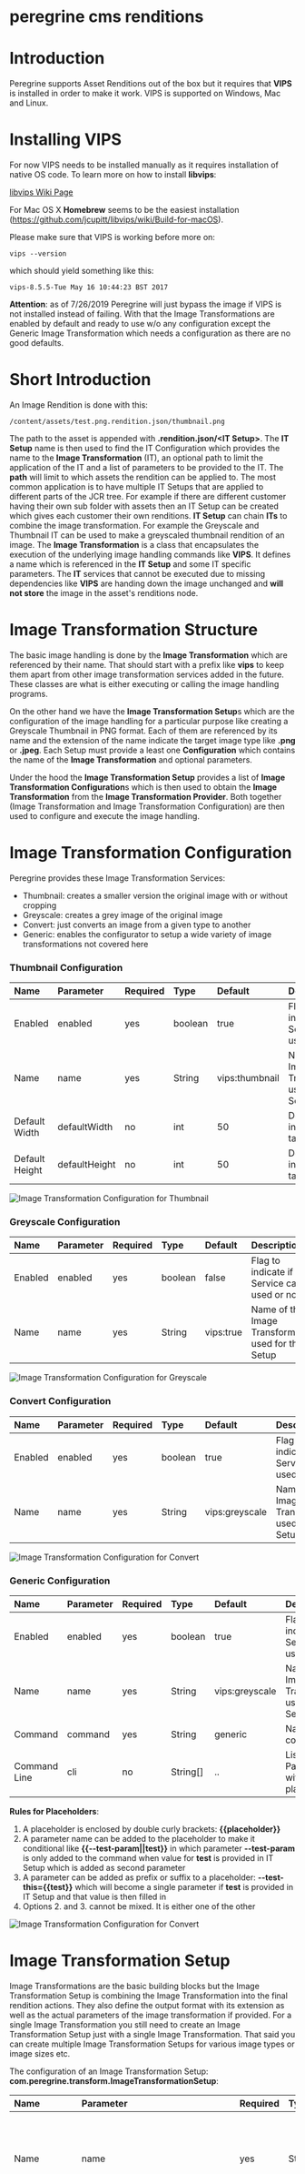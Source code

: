 peregrine cms renditions
=====

# Introduction

Peregrine supports Asset Renditions out of the box but it requires
that **VIPS** is installed in order to make it work. VIPS is supported
on Windows, Mac and Linux.

# Installing VIPS

For now VIPS needs to be installed manually as it requires installation
of native OS code. To learn more on how to install **libvips**:

[libvips Wiki Page](https://github.com/jcupitt/libvips/wiki)

For Mac OS X **Homebrew** seems to be the easiest installation
(https://github.com/jcupitt/libvips/wiki/Build-for-macOS).

Please make sure that VIPS is working before more on:

    vips --version

which should yield something like this:

    vips-8.5.5-Tue May 16 10:44:23 BST 2017

**Attention**: as of 7/26/2019 Peregrine will just bypass the image if
VIPS is not installed instead of failing. With that the Image Transformations
are enabled by default and ready to use w/o any configuration except the
Generic Image Transformation which needs a configuration as there are no
good defaults.

# Short Introduction

An Image Rendition is done with this:
```
/content/assets/test.png.rendition.json/thumbnail.png
```
The path to the asset is appended with **.rendition.json/&lt;IT Setup>**.
The **IT Setup** name is then used to find the IT Configuration
which provides the name to the **Image Transformation** (IT), an optional
path to limit the application of the IT and a list of parameters to be
provided to the IT.
The **path** will limit to which assets the rendition can be applied to.
The most common application is to have multiple IT Setups that are applied
to different parts of the JCR tree. For example if there are different
customer having their own sub folder with assets then an IT Setup can be
created which gives each customer their own renditions.
**IT Setup** can chain **ITs** to combine the image transformation. For
example the Greyscale and Thumbnail IT can be used to make a greyscaled
thumbnail rendition of an image.
The **Image Transformation** is a class that encapsulates the execution of
the underlying image handling commands like **VIPS**. It defines a name
which is referenced in the **IT Setup** and some IT specific parameters.
The **IT** services that cannot be executed due to missing dependencies
like **VIPS** are handing down the image unchanged and **will not store**
the image in the asset's renditions node.

# Image Transformation Structure

The basic image handling is done by the **Image Transformation** which are referenced by their
name. That should start with a prefix like **vips** to keep them apart from other image transformation
services added in the future. These classes are what is either executing or calling the image
handling programs.

On the other hand we have the **Image Transformation Setup**s which are the configuration of the
image handling for a particular purpose like creating a Greyscale Thumbnail in PNG format. Each
of them are referenced by its name and the extension of the name indicate the target image type
like **.png** or **.jpeg**. Each Setup must provide a least one **Configuration** which contains
the name of the **Image Transformation** and optional parameters.

Under the hood the **Image Transformation Setup** provides a list of **Image Transformation Configuration**s
which is then used to obtain the **Image Transformation** from the **Image Transformation Provider**.
Both together (Image Transformation and Image Transformation Configuration) are then used to
configure and execute the image handling.

# Image Transformation Configuration

Peregrine provides these Image Transformation Services:

* Thumbnail: creates a smaller version the original image with or without cropping
* Greyscale: creates a grey image of the original image
* Convert: just converts an image from a given type to another
* Generic: enables the configurator to setup a wide variety of image transformations
           not covered here 

### Thumbnail Configuration

|Name|Parameter|Required|Type|Default|Description|
|:---|:--------|:-------|:---|:------|:----------|
|Enabled|enabled|yes|boolean|true|Flag to indicate if the Service can be used or not|
|Name|name|yes|String|vips:thumbnail|Name of the Image Transformation used for the Setup|
|Default Width|defaultWidth|no|int|50|Default Width in pixels of the target image|
|Default Height|defaultHeight|no|int|50|Default Height in pixels of the target image|

![Image Transformation Configuration for Thumbnail](renditions.image.transformation.configuration.thumbnail.png)

### Greyscale Configuration

|Name|Parameter|Required|Type|Default|Description|
|:---|:--------|:-------|:---|:------|:----------|
|Enabled|enabled|yes|boolean|false|Flag to indicate if the Service can be used or not|
|Name|name|yes|String|vips:true|Name of the Image Transformation used for the Setup|

![Image Transformation Configuration for Greyscale](renditions.image.transformation.configuration.greyscale.png)

### Convert Configuration

|Name|Parameter|Required|Type|Default|Description|
|:---|:--------|:-------|:---|:------|:----------|
|Enabled|enabled|yes|boolean|true|Flag to indicate if the Service can be used or not|
|Name|name|yes|String|vips:greyscale|Name of the Image Transformation used for the Setup|

![Image Transformation Configuration for Convert](renditions.image.transformation.configuration.convert.png)

### Generic Configuration

|Name|Parameter|Required|Type|Default|Description|
|:---|:--------|:-------|:---|:------|:----------|
|Enabled|enabled|yes|boolean|true|Flag to indicate if the Service can be used or not|
|Name|name|yes|String|vips:greyscale|Name of the Image Transformation used for the Setup|
|Command|command|yes|String|generic|Name of the command|
|Command Line|cli|no|String[]|..|List of Parameters with or without placeholders|

**Rules for Placeholders**:
1. A placeholder is enclosed by double curly brackets: **{{placeholder}}**
2. A parameter name can be added to the placeholder to make it conditional like
   **{{--test-param||test}}** in which parameter **--test-param** is only added to
   the command when value for **test** is provided in IT Setup which is added as second parameter
3. A parameter can be added as prefix or suffix to a placeholder: **--test-this={{test}}**
   which will become a single parameter if **test** is provided in IT Setup and that
   value is then filled in
4. Options 2. and 3. cannot be mixed. It is either one of the other

![Image Transformation Configuration for Convert](renditions.image.transformation.configuration.generic.png)

# Image Transformation Setup

Image Transformations are the basic building blocks but the Image Transformation Setup is combining the
Image Transformation into the final rendition actions. They also define the output format with its extension
as well as the actual parameters of the image transformation if provided.
For a single Image Transformation you still need to create an Image Transformation Setup just with a single
Image Transformation. That said you can create multiple Image Transformation Setups for various image types
or image sizes etc.

The configuration of an Image Transformation Setup: **com.peregrine.transform.ImageTransformationSetup**:

|Name|Parameter|Required|Type|Default|Description|
|:---|:--------|:-------|:---|:------|:----------|
|Name|name|yes|String|none|Name of the Image Transformation Setup. You need to provide an extension for the target image type|
|Configuration|imageTransformationConfiguration|yes|String|none|List of Image Transformation in the format: transformation=&lt;transformation name>[\|parameter name=parameter value]*|

For example if there is a need for a greyscale thumbnail you can execute a greyscale and then a thumbnail
to generated the desired image.

![Image Transformation Setup Confiuration for Greyscale Thumbnail](renditions.image.transformation.setup.configuration.greyThumbnail.png)

And this is an example of the Generic **vipsthumbnail** IT Setup that is using **vipsthumbnail**
instead of **vips thumbnail** which size and optional cropping:

![Image Transformation Setup Confiuration for Greyscale Thumbnail](renditions.image.transformation.setup.configuration.vipsthumbnailCrop.png)

and this is the same but without cropping:

![Image Transformation Setup Confiuration for Greyscale Thumbnail](renditions.image.transformation.setup.configuration.vipsthumbnail.png)


# Renditions

Renditions are created and stored under the asset node's **renditions** node which the name of the
image transformation setup. The API call to obtain (and create a rendition if not already there) is

    &Lt;URL to the Asset without extension>.rendition.json/&lt;image transformation name>

So to create an thumbnail on the asset **/content/assets/test.png** you use the following URL:

    /content/assets/test.png.rendition.json/thumbnail.png

**GET** and **POST** HTTP Methods are supported for this call and work the same way.